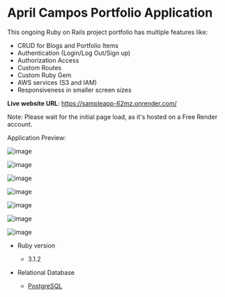 # April Campos Portfolio Application

This ongoing Ruby on Rails project portfolio has multiple features like:
- CRUD for Blogs and Portfolio Items
- Authentication (Login/Log Out/Sign up)
- Authorization Access
- Custom Routes
- Custom Ruby Gem
- AWS services (S3 and IAM)
- Responsiveness in smaller screen sizes

**Live website URL**:
https://sampleapp-62mz.onrender.com/

Note: Please wait for the initial page load, as it's hosted on a Free Render account.

Application Preview:

![image](https://github.com/user-attachments/assets/49368098-2296-4472-a2a0-a1a7cf54780b)

![image](https://github.com/user-attachments/assets/aa7ea312-9249-44d7-9ddf-ef54a820a5d6)

![image](https://github.com/user-attachments/assets/a2b0701e-6f89-41b8-b9ee-1e12e479e868)

![image](https://github.com/user-attachments/assets/fb9b6e79-52af-4ee1-a083-ff9ed9549cc3)

![image](https://github.com/user-attachments/assets/f3e450b5-3cec-4043-ad20-5435baad15e5)

![image](https://github.com/user-attachments/assets/6ffa24e9-d432-43b9-bad9-f2c7a5cc2ae6)

![image](https://github.com/user-attachments/assets/8a3a068d-931e-4374-9cc4-908744111a8c)

* Ruby version
  - 3.1.2

* Relational Database
  - [PostgreSQL](https://www.postgresql.org/)
